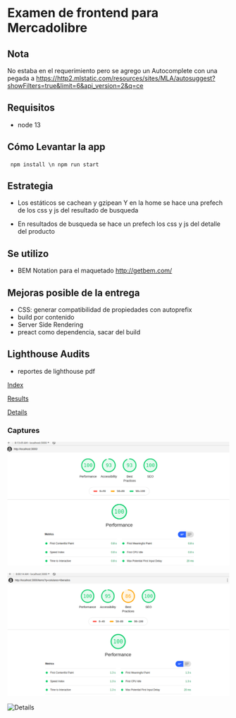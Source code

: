 # Examen de frontend para Mercadolibre

## Nota
No estaba en el requerimiento pero se agrego un Autocomplete 
con una pegada a
https://http2.mlstatic.com/resources/sites/MLA/autosuggest?showFilters=true&limit=6&api_version=2&q=ce


## Requisitos
- node 13

## Cómo Levantar la app

`` 
  npm install \n
  npm run start
``
## Estrategia

- Los estáticos se cachean y gzipean
Y en la home se hace una prefech de los css y js del resultado de busqueda

- En resultados de busqueda se hace un prefech los css y js del detalle del producto

## Se utilizo
- BEM Notation para el maquetado  http://getbem.com/

## Mejoras posible de la entrega
- CSS: generar compatibilidad de propiedades con autoprefix 
- build por contenido
- Server Side Rendering
- preact como dependencia, sacar del build

## Lighthouse Audits

- reportes de lighthouse pdf

[Index](/entrega/lighthouse/pdfs/index.png)

[Results](/entrega/lighthouse/pdfs/results.png)

[Details](/entrega/lighthouse/pdfs/details.pdf)

### Captures

![Index](/entrega/lighthouse/images/index.png)

![Results](/entrega/lighthouse/images/results.png)

![Details](/entrega/lighthouse/images/details.png)
